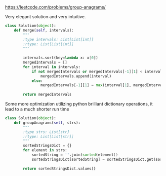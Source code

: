 https://leetcode.com/problems/group-anagrams/

Very elegant solution and very intuitive.
```python
class Solution(object):
    def merge(self, intervals):
        """
        :type intervals: List[List[int]]
        :rtype: List[List[int]]
        """
        
        intervals.sort(key=lambda x: x[0])
        mergedIntervals = []
        for interval in intervals:
            if not mergedIntervals or mergedIntervals[-1][1] < interval[0]:
                mergedIntervals.append(interval)
            else:
                mergedIntervals[-1][1] = max(interval[1], mergedIntervals[-1][1])
            
        return mergedIntervals
```

Some more optimization utilizing python brilliant dictionary operations, it lead to a much shorter run time


```python
class Solution(object):
    def groupAnagrams(self, strs):
        """
        :type strs: List[str]
        :rtype: List[List[str]]
        """    
        sortedStringsDict = {}
        for element in strs:
            sortedString = ''.join(sorted(element))
            sortedStringsDict[sortedString] = sortedStringsDict.get(sortedString, []) + [element]
            
        return sortedStringsDict.values()
```
